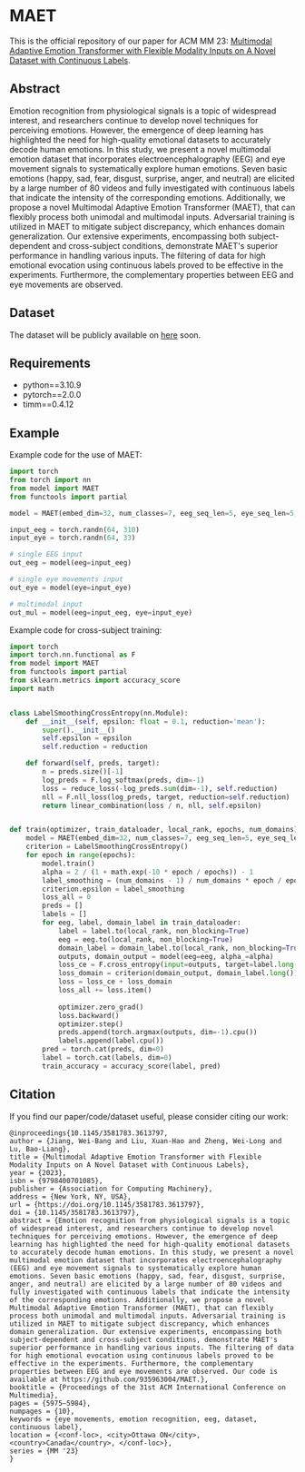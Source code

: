 # MAET
This is the official repository of our paper for ACM MM 23: [Multimodal Adaptive Emotion Transformer with Flexible Modality Inputs on A Novel Dataset with Continuous Labels](https://dl.acm.org/doi/10.1145/3581783.3613797).

## Abstract
Emotion recognition from physiological signals is a topic of widespread interest, and researchers continue to develop novel techniques for perceiving emotions. However, the emergence of deep learning has highlighted the need for high-quality emotional datasets to accurately decode human emotions. In this study, we present a novel multimodal emotion dataset that incorporates electroencephalography (EEG) and eye movement signals to systematically explore human emotions. Seven basic emotions (happy, sad, fear, disgust, surprise, anger, and neutral) are elicited by a large number of 80 videos and fully investigated with continuous labels that indicate the intensity of the corresponding emotions. Additionally, we propose a novel Multimodal Adaptive Emotion Transformer (MAET), that can flexibly process both unimodal and multimodal inputs. Adversarial training is utilized in MAET to mitigate subject discrepancy, which enhances domain generalization. Our extensive experiments, encompassing both subject-dependent and cross-subject conditions, demonstrate MAET's superior performance in handling various inputs. The filtering of data for high emotional evocation using continuous labels proved to be effective in the experiments. Furthermore, the complementary properties between EEG and eye movements are observed.

## Dataset
The dataset will be publicly available on [here](https://bcmi.sjtu.edu.cn/~seed/index.html) soon.

## Requirements
* python==3.10.9
* pytorch==2.0.0
* timm==0.4.12

## Example
Example code for the use of MAET:
```python
import torch
from torch import nn
from model import MAET
from functools import partial

model = MAET(embed_dim=32, num_classes=7, eeg_seq_len=5, eye_seq_len=5, eeg_dim=310, eye_dim=33, depth=3, num_heads=4, qkv_bias=True, mixffn_start_layer_index=2, norm_layer=partial(nn.LayerNorm, eps=1e-6))

input_eeg = torch.randn(64, 310)
input_eye = torch.randn(64, 33)

# single EEG input
out_eeg = model(eeg=input_eeg)

# single eye movements input
out_eye = model(eye=input_eye)

# multimodal input
out_mul = model(eeg=input_eeg, eye=input_eye)
```
Example code for cross-subject training:
```python
import torch
import torch.nn.functional as F
from model import MAET
from functools import partial
from sklearn.metrics import accuracy_score
import math


class LabelSmoothingCrossEntropy(nn.Module):
    def __init__(self, epsilon: float = 0.1, reduction='mean'):
        super().__init__()
        self.epsilon = epsilon
        self.reduction = reduction

    def forward(self, preds, target):
        n = preds.size()[-1]
        log_preds = F.log_softmax(preds, dim=-1)
        loss = reduce_loss(-log_preds.sum(dim=-1), self.reduction)
        nll = F.nll_loss(log_preds, target, reduction=self.reduction)
        return linear_combination(loss / n, nll, self.epsilon)


def train(optimizer, train_dataloader, local_rank, epochs, num_domains):
    model = MAET(embed_dim=32, num_classes=7, eeg_seq_len=5, eye_seq_len=5, eeg_dim=310, eye_dim=33, depth=3, num_heads=4, qkv_bias=True, mixffn_start_layer_index=2, norm_layer=partial(nn.LayerNorm, eps=1e-6), domain_generalization=True, num_domains=num_domains)
    criterion = LabelSmoothingCrossEntropy()
    for epoch in range(epochs):
        model.train()
        alpha = 2 / (1 + math.exp(-10 * epoch / epochs)) - 1
        label_smoothing = (num_domains - 1) / num_domains * epoch / epochs
        criterion.epsilon = label_smoothing
        loss_all = 0
        preds = []
        labels = []
        for eeg, label, domain_label in train_dataloader:
            label = label.to(local_rank, non_blocking=True)
            eeg = eeg.to(local_rank, non_blocking=True)
            domain_label = domain_label.to(local_rank, non_blocking=True)
            outputs, domain_output = model(eeg=eeg, alpha_=alpha)
            loss_ce = F.cross_entropy(input=outputs, target=label.long())
            loss_domain = criterion(domain_output, domain_label.long())
            loss = loss_ce + loss_domain
            loss_all += loss.item()
            
            optimizer.zero_grad()
            loss.backward()
            optimizer.step()
            preds.append(torch.argmax(outputs, dim=-1).cpu())
            labels.append(label.cpu())
        pred = torch.cat(preds, dim=0)
        label = torch.cat(labels, dim=0)
        train_accuracy = accuracy_score(label, pred)
```

## Citation
If you find our paper/code/dataset useful, please consider citing our work:
```
@inproceedings{10.1145/3581783.3613797,
author = {Jiang, Wei-Bang and Liu, Xuan-Hao and Zheng, Wei-Long and Lu, Bao-Liang},
title = {Multimodal Adaptive Emotion Transformer with Flexible Modality Inputs on A Novel Dataset with Continuous Labels},
year = {2023},
isbn = {9798400701085},
publisher = {Association for Computing Machinery},
address = {New York, NY, USA},
url = {https://doi.org/10.1145/3581783.3613797},
doi = {10.1145/3581783.3613797},
abstract = {Emotion recognition from physiological signals is a topic of widespread interest, and researchers continue to develop novel techniques for perceiving emotions. However, the emergence of deep learning has highlighted the need for high-quality emotional datasets to accurately decode human emotions. In this study, we present a novel multimodal emotion dataset that incorporates electroencephalography (EEG) and eye movement signals to systematically explore human emotions. Seven basic emotions (happy, sad, fear, disgust, surprise, anger, and neutral) are elicited by a large number of 80 videos and fully investigated with continuous labels that indicate the intensity of the corresponding emotions. Additionally, we propose a novel Multimodal Adaptive Emotion Transformer (MAET), that can flexibly process both unimodal and multimodal inputs. Adversarial training is utilized in MAET to mitigate subject discrepancy, which enhances domain generalization. Our extensive experiments, encompassing both subject-dependent and cross-subject conditions, demonstrate MAET's superior performance in handling various inputs. The filtering of data for high emotional evocation using continuous labels proved to be effective in the experiments. Furthermore, the complementary properties between EEG and eye movements are observed. Our code is available at https://github.com/935963004/MAET.},
booktitle = {Proceedings of the 31st ACM International Conference on Multimedia},
pages = {5975–5984},
numpages = {10},
keywords = {eye movements, emotion recognition, eeg, dataset, continuous label},
location = {<conf-loc>, <city>Ottawa ON</city>, <country>Canada</country>, </conf-loc>},
series = {MM '23}
}
```
